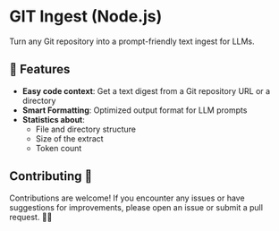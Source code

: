 # GIT Ingest (Node.js)

Turn any Git repository into a prompt-friendly text ingest for LLMs.

## 🚀 Features

- **Easy code context**: Get a text digest from a Git repository URL or a directory
- **Smart Formatting**: Optimized output format for LLM prompts
- **Statistics about**:
  - File and directory structure
  - Size of the extract
  - Token count

## Contributing 🚀

Contributions are welcome! If you encounter any issues or have suggestions for improvements, please open an issue or submit a pull request. 🙌🏻

